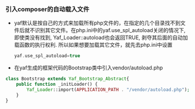 ### 引入composer的自动载入文件
 * yaf默认是按自己的方式来加载所有php文件的，在指定的几个目录找不到文件后就不识别其它文件。在php.ini中的yaf.use_spl_autoload关闭的情况下, 即使类没有找到, Yaf_Loader::autoload也会返回TRUE, 剥夺其后面的自动加载函数的执行权利.
    所以如果想要加载其它文件，就先去php.ini中设置
    ```php
    yaf.use_spl_autoload=true
    ```

 * 在yaf生成的框架代码的Bootstrap类中引入vendor/autoload.php
 ```php 
 class Bootstrap extends Yaf_Bootstrap_Abstract{
     public function _initLoader() {
         Yaf_Loader::import(APPLICATION_PATH . "/vendor/autoload.php");
     }
 }
```
